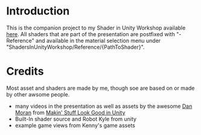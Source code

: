 # Introduction
This is the companion project to my Shader in Unity Workshop available [here](http://slides.com/kevingregoryagwaze/shaderinunityworkshop). 
All shaders that are part of the presentation are postfixed with "- Reference" 
and available in the material selection menu under "ShadersInUnityWorkshop/Reference/{PathToShader}".

# Credits
Most asset and shaders are made by me, though soe are based on or made by other awsome people.
* many videos in the presentation as well as assets by the awesome [Dan Moran](https://www.patreon.com/DanMoran)
  from [Makin' Stuff Look Good in Unity](https://www.youtube.com/channel/UCEklP9iLcpExB8vp_fWQseg/)
* Built-In shader source and Robot Kyle from unity
* example game views from Kenny's game assets
